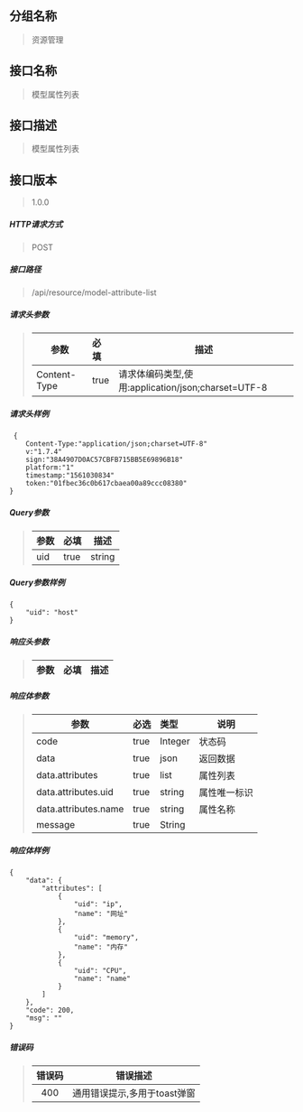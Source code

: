 ## 分组名称
> 资源管理

## 接口名称
> 模型属性列表

## 接口描述
> 模型属性列表

## 接口版本

> 1.0.0

##### HTTP请求方式

> POST

##### 接口路径
> /api/resource/model-attribute-list

##### 请求头参数
> | 参数       | 必填 | 描述            |
> | ---------- | :--- |  --------------- |
> | Content-Type |true|请求体编码类型,使用:application/json;charset=UTF-8|

##### 请求头样例
```
 {
    Content-Type:"application/json;charset=UTF-8"
    v:"1.7.4"
    sign:"38A4907D0AC57CBFB715BB5E69896B18"
    platform:"1"
    timestamp:"1561030834"
    token:"01fbec36c0b617cbaea00a89ccc08380"
}
```

##### Query参数
> | 参数       | 必填 | 描述            |
> | ---------- | :--- |  --------------- |
> | uid |true|string|模型唯一标识|


##### Query参数样例
```
{
    "uid": "host"
}
```

##### 响应头参数
> | 参数       | 必填 | 描述            |
> | ---------- | :--- |  --------------- |

##### 响应体参数
> | 参数       | 必选 | 类型 | 说明            |
> | ---------- | :--- | :--- | --------------- |
> | code |true|Integer|状态码|
> | data |true|json|返回数据|
> | data.attributes |true|list|属性列表|
> | data.attributes.uid |true|string|属性唯一标识|
> | data.attributes.name |true|string|属性名称|
> | message |true|String| |


##### 响应体样例
```
{
    "data": {
        "attributes": [
            {
                "uid": "ip",
                "name": "网址"
            },
            {
                "uid": "memory",
                "name": "内存"
            },
            {
                "uid": "CPU",
                "name": "name"
            }
        ]
    },
    "code": 200,
    "msg": ""
}
```
##### 错误码
> | 错误码      |错误描述|
> | :----------: | :---------------: |
> | 400 |通用错误提示,多用于toast弹窗|